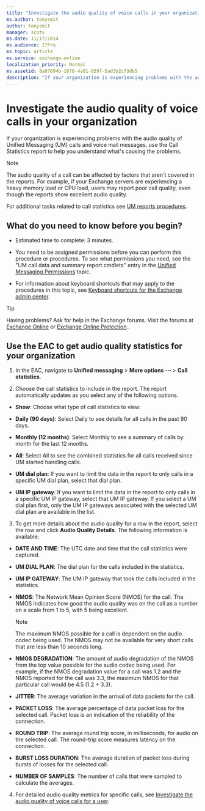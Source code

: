 ```yaml
---
title: "Investigate the audio quality of voice calls in your organization"
ms.author: tonysmit
author: tonysmit
manager: scotv
ms.date: 11/17/2014
ms.audience: ITPro
ms.topic: article
ms.service: exchange-online
localization_priority: Normal
ms.assetid: 8a87694b-1678-4a01-859f-5ad3b2c73db5
description: "If your organization is experiencing problems with the audio quality of Unified Messaging (UM) calls and voice mail messages, use the Call Statistics report to help you understand what's causing the problems."
---
```


# Investigate the audio quality of voice calls in your organization

If your organization is experiencing problems with the audio quality of Unified Messaging (UM) calls and voice mail messages, use the Call Statistics report to help you understand what's causing the problems.
  
> [!NOTE]
> The audio quality of a call can be affected by factors that aren't covered in the reports. For example, if your Exchange servers are experiencing a heavy memory load or CPU load, users may report poor call quality, even though the reports show excellent audio quality. 
  
For additional tasks related to call statistics see [UM reports procedures](um-reports-procedures.md).
  
## What do you need to know before you begin?

- Estimated time to complete: 3 minutes.
    
- You need to be assigned permissions before you can perform this procedure or procedures. To see what permissions you need, see the "UM call data and summary report cmdlets" entry in the [Unified Messaging Permissions](https://technet.microsoft.com/library/d326c3bc-8f33-434a-bf02-a83cc26a5498.aspx) topic. 
    
- For information about keyboard shortcuts that may apply to the procedures in this topic, see [Keyboard shortcuts for the Exchange admin center](../../accessibility/keyboard-shortcuts-in-admin-center.md).
    
> [!TIP]
> Having problems? Ask for help in the Exchange forums. Visit the forums at [Exchange Online](https://go.microsoft.com/fwlink/p/?linkId=267542) or [Exchange Online Protection](https://go.microsoft.com/fwlink/p/?linkId=285351).. 
  
## Use the EAC to get audio quality statistics for your organization

1. In the EAC, navigate to **Unified messaging** \> **More options** ![More Options Icon](../../media/ITPro_EAC_MoreOptionsIcon.gif) \> **Call statistics**.
    
2. Choose the call statistics to include in the report. The report automatically updates as you select any of the following options.
    
  - **Show**: Choose what type of call statistics to view: 
    
  - **Daily (90 days)**: Select Daily to see details for all calls in the past 90 days. 
    
  - **Monthly (12 months)**: Select Monthly to see a summary of calls by month for the last 12 months. 
    
  - **All**: Select All to see the combined statistics for all calls received since UM started handling calls. 
    
  - **UM dial plan**: If you want to limit the data in the report to only calls in a specific UM dial plan, select that dial plan. 
    
  - **UM IP gateway**: If you want to limit the data in the report to only calls in a specific UM IP gateway, select that UM IP gateway. If you select a UM dial plan first, only the UM IP gateways associated with the selected UM dial plan are available in the list. 
    
3. To get more details about the audio quality for a row in the report, select the row and click **Audio Quality Details**. The following information is available:
    
  - **DATE AND TIME**: The UTC date and time that the call statistics were captured. 
    
  - **UM DIAL PLAN**: The dial plan for the calls included in the statistics. 
    
  - **UM IP GATEWAY**: The UM IP gateway that took the calls included in the statistics. 
    
  - **NMOS**: The Network Mean Opinion Score (NMOS) for the call. The NMOS indicates how good the audio quality was on the call as a number on a scale from 1 to 5, with 5 being excellent. 
    
    > [!NOTE]
    > The maximum NMOS possible for a call is dependent on the audio codec being used. The NMOS may not be available for very short calls that are less than 10 seconds long. 
  
  - **NMOS DEGRADATION**: The amount of audio degradation of the NMOS from the top value possible for the audio codec being used. For example, if the NMOS degradation value for a call was 1.2 and the NMOS reported for the call was 3.3, the maximum NMOS for that particular call would be 4.5 (1.2 + 3.3). 
    
  - **JITTER**: The average variation in the arrival of data packets for the call. 
    
  - **PACKET LOSS**: The average percentage of data packet loss for the selected call. Packet loss is an indication of the reliability of the connection. 
    
  - **ROUND TRIP**: The average round trip score, in milliseconds, for audio on the selected call. The round-trip score measures latency on the connection. 
    
  - **BURST LOSS DURATION**: The average duration of packet loss during bursts of losses for the selected call. 
    
  - **NUMBER OF SAMPLES**: The number of calls that were sampled to calculate the averages. 
    
4. For detailed audio quality metrics for specific calls, see [Investigate the audio quality of voice calls for a user](audio-quality-of-voice-calls-for-user.md). 
    

